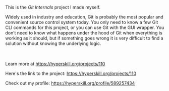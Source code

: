 This is the *Git Internals* project I made myself.


<p>Widely used in industry and education, Git is probably the most popular and convenient source control system today. You only need to know a few Git CLI commands for this project, or you can use Git with the GUI wrapper. You don’t need to know what happens under the hood of Git when everything is working as it should, but if something goes wrong it is very difficult to find a solution without knowing the underlying logic.</p><br/><br/>Learn more at <a href="https://hyperskill.org/projects/110?utm_source=ide&utm_medium=ide&utm_campaign=ide&utm_content=project-card">https://hyperskill.org/projects/110</a>

Here's the link to the project: https://hyperskill.org/projects/110

Check out my profile: https://hyperskill.org/profile/589257434